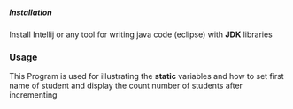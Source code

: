 ##### Installation

Install Intellij or any tool for writing java code (eclipse) with **JDK** libraries 
### Usage
This Program is used for illustrating the **static** variables and how to set first name of student and display the count number of students after incrementing



